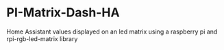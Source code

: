 # PI-Matrix-Dash-HA
Home Assistant values displayed on an led matrix using a raspberry pi and rpi-rgb-led-matrix library
